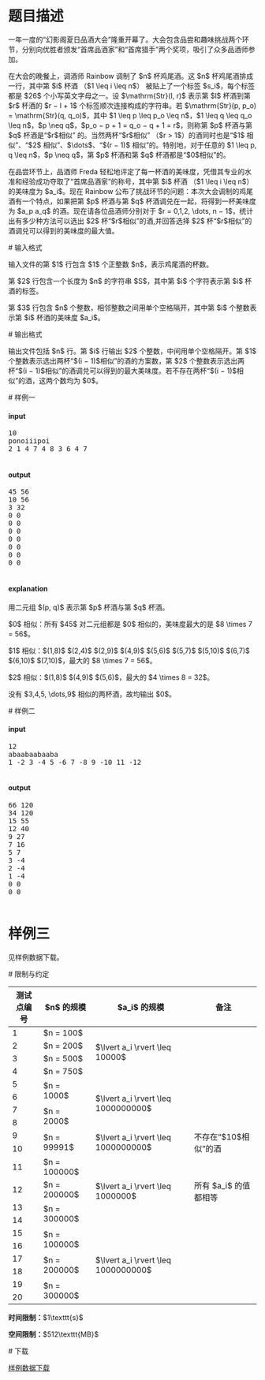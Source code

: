 # 题目描述

<p>一年一度的“幻影阁夏日品酒大会”隆重开幕了。大会包含品尝和趣味挑战两个环节，分别向优胜者颁发“首席品酒家”和“首席猎手”两个奖项，吸引了众多品酒师参加。</p>
<p>在大会的晚餐上，调酒师 Rainbow 调制了 $n$ 杯鸡尾酒。这 $n$ 杯鸡尾酒排成一行，其中第 $i$ 杯酒 （$1 \leq i \leq n$） 被贴上了一个标签 $s_i$，每个标签都是 $26$ 个小写英文字母之一。设 $\mathrm{Str}(l, r)$ 表示第 $l$ 杯酒到第 $r$ 杯酒的 $r − l + 1$ 个标签顺次连接构成的字符串。若 $\mathrm{Str}(p, p_o) = \mathrm{Str}(q, q_o)$，其中 $1 \leq p \leq p_o \leq n$，$1 \leq q \leq q_o \leq n$，$p \neq q$，$p_o − p + 1 = q_o − q + 1 = r$，则称第 $p$ 杯酒与第 $q$ 杯酒是“$r$相似” 的。当然两杯“$r$相似” （$r &gt; 1$）的酒同时也是“$1$ 相似”、“$2$ 相似”、$\dots$、“$(r − 1)$ 相似”的。特别地，对于任意的 $1 \leq p, q \leq n$，$p \neq q$，第 $p$ 杯酒和第 $q$ 杯酒都是“$0$相似”的。</p>
<p>在品尝环节上，品酒师 Freda 轻松地评定了每一杯酒的美味度，凭借其专业的水准和经验成功夺取了“首席品酒家”的称号，其中第 $i$ 杯酒 （$1 \leq i \leq n$） 的美味度为 $a_i$。现在 Rainbow 公布了挑战环节的问题：本次大会调制的鸡尾酒有一个特点，如果把第 $p$ 杯酒与第 $q$ 杯酒调兑在一起，将得到一杯美味度为 $a_p a_q$ 的酒。现在请各位品酒师分别对于 $r = 0,1,2, \dots, n − 1$，统计出有多少种方法可以选出 $2$ 杯“$r$相似”的酒,并回答选择 $2$ 杯“$r$相似”的酒调兑可以得到的美味度的最大值。</p>
# 输入格式


<p>输入文件的第 $1$ 行包含 $1$ 个正整数 $n$，表示鸡尾酒的杯数。</p>
<p>第 $2$ 行包含一个长度为 $n$ 的字符串 $S$，其中第 $i$ 个字符表示第 $i$ 杯酒的标签。</p>
<p>第 $3$ 行包含 $n$ 个整数，相邻整数之间用单个空格隔开，其中第 $i$ 个整数表示第 $i$ 杯酒的美味度 $a_i$。</p>
# 输出格式


<p>输出文件包括 $n$ 行。第 $i$ 行输出 $2$ 个整数，中间用单个空格隔开。第 $1$ 个整数表示选出两杯“$(i − 1)$相似”的酒的方案数，第 $2$ 个整数表示选出两杯“$(i − 1)$相似”的酒调兑可以得到的最大美味度。若不存在两杯“$(i − 1)$相似”的酒，这两个数均为 $0$。</p>
# 样例一


<h4>input</h4>
<pre>10
ponoiiipoi
2 1 4 7 4 8 3 6 4 7

</pre>

<h4>output</h4>
<pre>45 56
10 56
3 32
0 0
0 0
0 0
0 0
0 0
0 0
0 0

</pre>

<h4>explanation</h4>
<p>用二元组 $(p, q)$ 表示第 $p$ 杯酒与第 $q$ 杯酒。</p>
<p>$0$ 相似：所有 $45$ 对二元组都是 $0$ 相似的，美味度最大的是 $8 \times 7 = 56$。</p>
<p>$1$ 相似：$(1,8)$ $(2,4)$ $(2,9)$ $(4,9)$ $(5,6)$ $(5,7)$ $(5,10)$ $(6,7)$ $(6,10)$ $(7,10)$，最大的 $8 \times 7 = 56$。</p>
<p>$2$ 相似：$(1,8)$ $(4,9)$ $(5,6)$，最大的 $4 \times 8 = 32$。</p>
<p>没有 $3,4,5, \dots,9$ 相似的两杯酒，故均输出 $0$。</p>
# 样例二


<h4>input</h4>
<pre>12
abaabaabaaba
1 -2 3 -4 5 -6 7 -8 9 -10 11 -12

</pre>

<h4>output</h4>
<pre>66 120
34 120
15 55
12 40
9 27
7 16
5 7
3 -4
2 -4
1 -4
0 0
0 0

</pre>

# 样例三


<p>见样例数据下载。</p>
# 限制与约定


<div class="table-responsive">
<table class="table table-bordered table-text-center table-vertical-middle"><thead><tr><th>测试点编号</th><th>$n$ 的规模</th><th>$a_i$ 的规模</th><th>备注</th></tr></thead><tbody><tr><td>1</td><td>$n = 100$</td><td rowspan="4">$\lvert a_i \rvert \leq 10000$</td><td rowspan="8"></td></tr><tr><td>2</td><td>$n = 200$</td></tr><tr><td>3</td><td>$n = 500$</td></tr><tr><td>4</td><td>$n = 750$</td></tr><tr><td>5</td><td rowspan="2">$n = 1000$</td><td rowspan="4">$\lvert a_i \rvert \leq 1000000000$</td></tr><tr><td>6</td></tr><tr><td>7</td><td rowspan="2">$n = 2000$</td></tr><tr><td>8</td></tr><tr><td>9</td><td rowspan="2">$n = 99991$</td><td rowspan="2">$\lvert a_i \rvert \leq 1000000000$</td><td rowspan="2">不存在“$10$相似”的酒</td></tr><tr><td>10</td></tr><tr><td>11</td><td>$n = 100000$</td><td rowspan="4">$\lvert a_i \rvert \leq 1000000$</td><td rowspan="4">所有 $a_i$ 的值都相等</td></tr><tr><td>12</td><td>$n = 200000$</td></tr><tr><td>13</td><td rowspan="2">$n = 300000$</td></tr><tr><td>14</td></tr><tr><td>15</td><td rowspan="2">$n = 100000$</td><td rowspan="6">$\lvert a_i \rvert \leq 1000000000$</td><td rowspan="6"></td></tr><tr><td>16</td></tr><tr><td>17</td><td rowspan="2">$n = 200000$</td></tr><tr><td>18</td></tr><tr><td>19</td><td rowspan="2">$n = 300000$</td></tr><tr><td>20</td></tr></tbody></table></div>

<p><strong>时间限制：</strong>$1\texttt{s}$</p>
<p><strong>空间限制：</strong>$512\texttt{MB}$</p>
# 下载


<p><a href="/download.php?type=problem&amp;id=131">样例数据下载</a></p>
